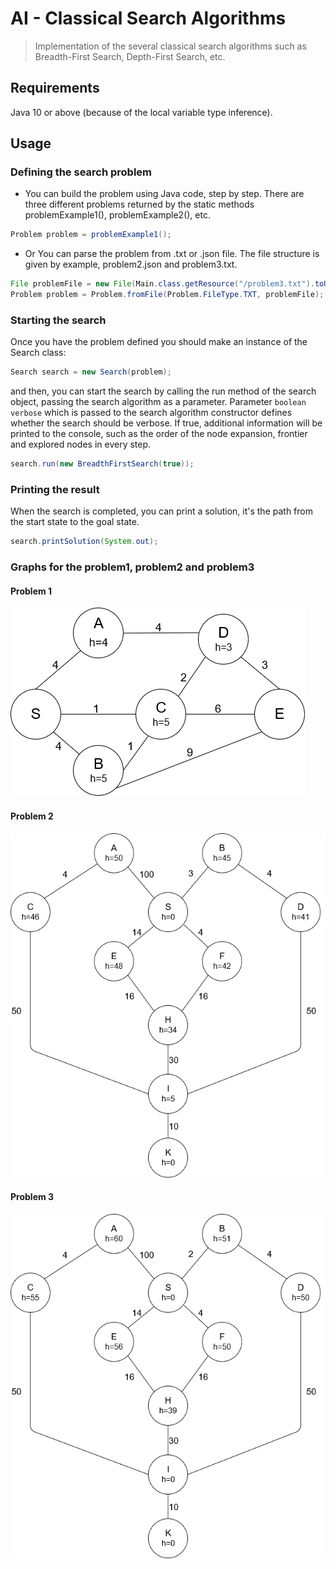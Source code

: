 # AI - Classical Search Algorithms

> Implementation of the several classical search algorithms such as Breadth-First Search, Depth-First Search, etc.

## Requirements

Java 10 or above (because of the local variable type inference).

## Usage

### Defining the search problem

- You can build the problem using Java code, step by step. There are three different problems returned by the static methods problemExample1(), problemExample2(), etc.

```java
Problem problem = problemExample1();
```

- Or You can parse the problem from .txt or .json file. The file structure is given by example, problem2.json and problem3.txt.

```java
File problemFile = new File(Main.class.getResource("/problem3.txt").toURI());
Problem problem = Problem.fromFile(Problem.FileType.TXT, problemFile);
```
### Starting the search

Once you have the problem defined you should make an instance of the Search class:

```java
Search search = new Search(problem);
```
and then, you can start the search by calling the run method of the search object, passing the search algorithm as a parameter. Parameter `boolean verbose` which is passed to the search algorithm constructor defines whether the search should be verbose. If true, additional information will be printed to the console, such as the order of the node expansion, frontier and explored nodes in every step.

```java
search.run(new BreadthFirstSearch(true));
```

### Printing the result

When the search is completed, you can print a solution, it's the path from the start state to the goal state.

```java
search.printSolution(System.out);
```

### Graphs for the problem1, problem2 and problem3

#### Problem 1
![Problem 1](problem1.png)
#### Problem 2
![Problem 2](problem2.png)
#### Problem 3
![Problem 3](problem3.png)
